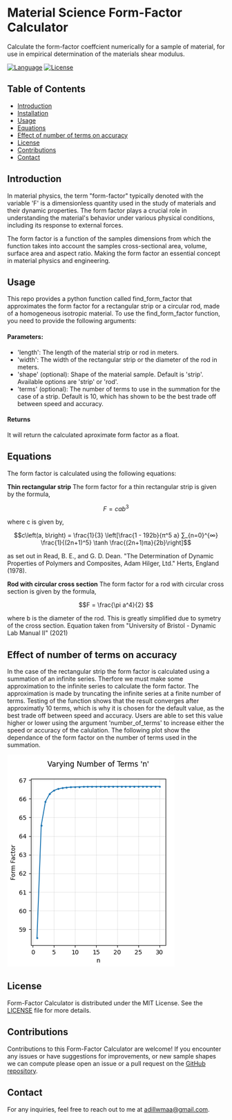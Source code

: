 # Material Science Form-Factor Calculator
Calculate the form-factor coeffcient numerically for a sample of material, for use in empirical determination of the materials shear modulus.

[![Language](https://img.shields.io/badge/language-Python-blue.svg)](https://www.python.org/)
[![License](https://img.shields.io/badge/license-MIT-brightgreen.svg)](https://opensource.org/licenses/MIT)

## Table of Contents
- [Introduction](#introduction)
- [Installation](#installation)
- [Usage](#usage)
- [Equations](#equations)
- [Effect of number of terms on accuracy](#effect-of-number-of-terms-on-accuracy)
- [License](#license)
- [Contributions](#contributions)
- [Contact](#contact)

## Introduction 
In material physics, the term "form-factor" typically denoted with the variable 'F' is a dimensionless quantity used in the study of materials and their dynamic properties. The form factor plays a crucial role in understanding the material's behavior under various physical conditions, including its response to external forces.

The form factor is a function of the samples dimensions from which the function takes into account the samples cross-sectional area, volume, surface area and aspect ratio. Making the form factor an essential concept in material physics and engineering.

## Usage
This repo provides a python function called find_form_factor that approximates the form factor for a rectangular strip or a circular rod, made of a homogeneous isotropic material. To use the find_form_factor function, you need to provide the following arguments:

#### Parameters:
- 'length': The length of the material strip or rod in meters.
- 'width': The width of the rectangular strip or the diameter of the rod in meters.
- 'shape' (optional): Shape of the material sample. Default is 'strip'. Available options are 'strip' or 'rod'.
- 'terms' (optional): The number of terms to use in the summation for the case of a strip. Default is 10, which has shown to be the best trade off between speed and accuracy.

#### Returns
It will return the calculated aproximate form factor as a float.


## Equations
The form factor is calculated using the following equations:

**Thin rectangular strip**
The form factor for a thin rectangular strip is given by the formula,

$$F = cab^3$$

where c is given by,

$$c\left(a, b\right) = \frac{1}{3} \left[\frac{1 - 192b}{π^5 a} ∑_{n=0}^{∞} \frac{1}{(2n+1)^5} \tanh \frac{(2n+1)πa}{2b}\right]$$

as set out in Read, B. E., and G. D. Dean. "The Determination of Dynamic Properties of Polymers and Composites, Adam Hilger, Ltd." Herts, England (1978).


**Rod with circular cross section**
The form factor for a rod with circular cross section is given by the formula,

$$F = \frac{\pi a^4}{2} $$

where b is the diameter of the rod. This is greatly simplified due to symetry of the cross section. Equation taken from "University of Bristol - Dynamic Lab Manual II" (2021)


## Effect of number of terms on accuracy
In the case of the rectangular strip the form factor is calculated using a summation of an infinite series. Therfore we must make some approximation to the infinite series to calculate the form factor. The approximation is made by truncating the infinite series at a finite number of terms. Testing of the function shows that the result converges after approximatly 10 terms, which is why it is chosen for the default value, as the best trade off between speed and accuracy. Users are able to set this value higher or lower using the argument 'number_of_terms' to increase either the speed or accuracy of the calulation. The following plot show the dependance of the form factor on the number of terms used in the summation.

![form factor dependance on n](Images/Form_factor_dependance.png)


## License
Form-Factor Calculator is distributed under the MIT License. See the [LICENSE](LICENSE) file for more details.

## Contributions
Contributions to this Form-Factor Calculator are welcome! If you encounter any issues or have suggestions for improvements, or new sample shapes we can compute please open an issue or a pull request on the [GitHub repository](https://github.com/adillwma/Material_Science_Form_Factor_Calculator).


## Contact
For any inquiries, feel free to reach out to me at adillwmaa@gmail.com.
















